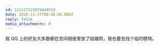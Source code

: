 ```yaml
---
id: 111137527879444519
date: 2010-11-27T08:48:00.000Z
reply: false
media_attachments: 0
---
```


我 QQ 上的好友大多数都在空间相册里放了结婚照，我也要去找个临时模特。 ​​​​

